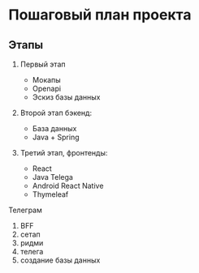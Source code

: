 # Пошаговый план проекта

## Этапы

1. Первый этап 
    + Мокапы
    + Openapi
    + Эскиз базы данных

2. Второй этап бэкенд:
    + База данных
    + Java + Spring

3. Третий этап, фронтенды:
    + React
    + Java Telega
    + Android React Native
    + Thymeleaf


Телеграм 

1. BFF
2. сетап
3. ридми
4. телега 
5. создание базы данных



